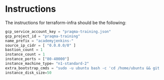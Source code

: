 # Instructions

The instructions for terraform-infra should be the
following:

```tfvars
gcp_service_account_key = "praqma-training.json"
gcp_project_id = "praqma-training"
name_prefix = "academyjenkins-"
source_ip_cidr = [ "0.0.0.0/0" ]
bastion_count = 1
instance_count = 1
instance_ports = ["80-40000"]
instance_machine_type= "n1-standard-2"
extra_bootstrap_cmds = "sudo -u ubuntu bash -c 'cd /home/ubuntu && git clone https://github.com/eficode-academy/jenkins-katas.git'"
instance_disk_size=50
```
